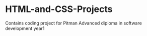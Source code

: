 # HTML-and-CSS-Projects
Contains coding project for Pitman Advanced diploma in software development year1
